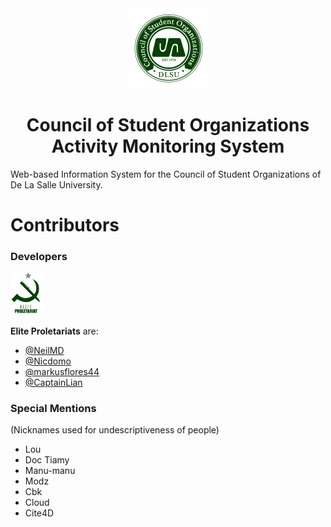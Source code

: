 <center>
	<img src="./README/cso.png" height=128 width=128 alt="CSO" /><h1>Council of Student Organizations Activity Monitoring System</h1>
</center>
<p>Web-based Information System for the Council of Student Organizations of De La Salle University.</p>


Contributors
======================================
### Developers

<img src="./README/elite_proletariats.png" height=10% width=10% alt="Elite Proletariats" /> 

**Elite Proletariats** are:

- [@NeilMD](https://github.com/NeilMD)
- [@Nicdomo](https://github.com/Nicdomo)
- [@markusflores44](https://github.com/markusflores44)
- [@CaptainLian](https://github.com/CaptainLian)

### Special Mentions
(Nicknames used for undescriptiveness of people)
- Lou
- Doc Tiamy
- Manu-manu
- Modz
- Cbk
- Cloud
- Cite4D

<script src="/javascripts/application.js" type="text/javascript">
	console.log('Aguy');
</script>